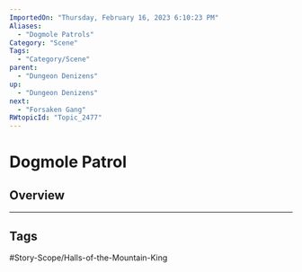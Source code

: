 ```yaml
---
ImportedOn: "Thursday, February 16, 2023 6:10:23 PM"
Aliases:
  - "Dogmole Patrols"
Category: "Scene"
Tags:
  - "Category/Scene"
parent:
  - "Dungeon Denizens"
up:
  - "Dungeon Denizens"
next:
  - "Forsaken Gang"
RWtopicId: "Topic_2477"
---
```

# Dogmole Patrol
## Overview

---
## Tags
#Story-Scope/Halls-of-the-Mountain-King

